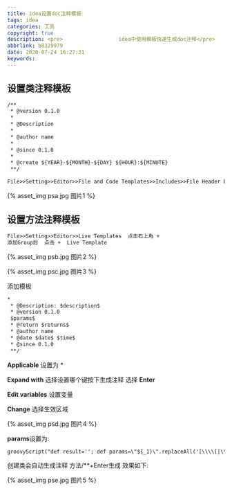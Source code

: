 ```yaml
---
title: idea设置doc注释模板
tags: idea
categories: 工具
copyright: true
description: <pre>					idea中使用模板快速生成doc注释</pre>
abbrlink: b8329979
date: 2020-07-24 16:27:31
keywords:
---
```


## 设置类注释模板

~~~txt
/**
 * @version 0.1.0
 *
 * @Description 
 *
 * @author name
 *
 * @since 0.1.0
 *
 * @create ${YEAR}-${MONTH}-${DAY} ${HOUR}:${MINUTE}
 **/
~~~

~~~txt
File>>Setting>>Editor>>File and Code Templates>>Includes>>File Header 粘贴即可
~~~

{% asset_img psa.jpg 图片1 %}

## 设置方法注释模板

~~~txt
File>>Setting>>Editor>>Live Templates  点击右上角 +  
添加Group后  点击 +  Live Template
~~~

{% asset_img psb.jpg 图片2 %}

{% asset_img psc.jpg 图片3 %}

添加模板

~~~txt
*
 * @Description: $description$
 * @version 0.1.0
 $params$
 * @return $returns$
 * @author name
 * @date $date$ $time$
 * @since 0.1.0
 **/
~~~

 **Applicable**  设置为 *

 **Expand with** 选择设置哪个键按下生成注释  选择 **Enter**

 **Edit variables**  设置变量

 **Change** 选择生效区域 

{% asset_img psd.jpg 图片4 %}

**params**设置为:

~~~txt
groovyScript("def result=''; def params=\"${_1}\".replaceAll('[\\\\[|\\\\]|\\\\s]', '').split(',').toList(); for(i = 1; i < params.size() +1; i++) {result+='* @param ' + params[i - 1] + ' ' + i + ((i < params.size()) ? '\\n ' : '')}; return result", methodParameters())
~~~

创建类会自动生成注释   方法/**+Enter生成  效果如下:

{% asset_img pse.jpg 图片5 %}